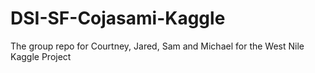 # DSI-SF-Cojasami-Kaggle
The group repo for Courtney, Jared, Sam and Michael for the West Nile Kaggle Project
